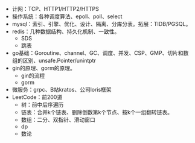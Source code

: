 - 计网：TCP、HTTP1/HTTP2/HTTPS
- 操作系统：各种调度算法、epoll、poll、select
- mysql：索引、引擎、优化、设计、隔离、分库分表。拓展：TIDB/PGSQL。
- redis：几种数据结构、持久化机制、一致性。
  - SDS
  - 跳表
- go基础：Goroutine、channel、GC、调度、并发、CSP、GMP、切片和数组的区别、unsafe.Pointer/unintptr
- gin的原理、gorm的原理。
  - gin的流程
  - gorm
- 微服务：grpc、B站kratos、公司loris框架
- LeetCode：前200道
  - 树：前中后序遍历
  - 链表：合并k个链表、删除倒数第k个节点、按k个一组翻转链表。
  - 数组：二分、双指针、滑动窗口
  - dp
  - 数论